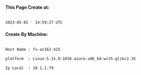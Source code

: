 
   
#### This Page Create at:

```bash

2023-05-02 - 14:59:27 UTC

```

#### Create By Machine:

```bash

Host Name : fv-az162-425

platform  : Linux-5.15.0-1036-azure-x86_64-with-glibc2.35

Ip Local  : 10.1.1.79

```

